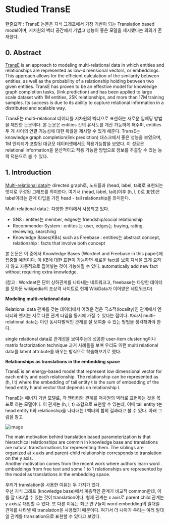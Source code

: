 # Studied TransE 

한줄요약 : TransE 논문은 지식 그래프에서 가장 기반이 되는 Translation based model이며, 저차원의 벡터 공간에서 가볍고 성능이 좋은 모델을 제시했다는 의의가 존재한다. 

## 0. Abstract 


[TransE]() is an approach to modeling multi-relational data in which entities and relationships are represented as low-dimensional vectors, or embeddings. 
This approach allows for the efficient calculation of the similarity between entities, as well as the probability of a relationship holding between two given entities. 
TransE has proven to be an effective model for knowledge graph completion tasks, (link prediction) 
and has been applied to large scale dataset with 1M entities, 25K relationships, and more than 17M training samples. 
Its success is due to its ability to capture relational information in a distributed and scalable way.

TransE는 multi-relational 데이터를 저차원의 벡터으로 표현하는 새로운 임베딩 방법을 제안한 논문이다. 
본 논문은 entities 간의 유사도를 계산 가능하게 해주며, entities 두 개 사이의 연결 가능성에 대한 확률을 제시할 수 있게 해준다. 
TransE는 knowledge graph completion(link prediction) 태스크에서 좋은 성능을 보였으며, 1M 엔티티가 포함된 대규모 데이터셋에서도 적용가능함을 보였다. 
이 성공은 relational information을 분산적이고 적용 가능한 방법으로 정보를 추출할 수 있는 능력 덕분으로 볼 수 있다.

## 1. Introduction 

[Multi-relational data]()는 directed graph로, 노드들과 (head, label, tail)로 표현되는 엣지로 구성된 그래프를 의미한다. 
여기서 (head, label, tail)(이후 (h, l, t)로 표현)은 label이라는 관계 타입을 가진 head - tail relationship을 의미한다. 

Multi relational data는 다양한 분야에서 사용되고 있다. 

- SNS : entites는 member, edges는 friendship/social relationship
- Recommender System : entites 는 user, edges는 buying, rating, reviewing, searching
- Knowledge Bases(KBs) such as Freebase : entities는 abstract concept, relationship : facts that involve both concept

본 논문은 이 중에서 Knowledge Bases (Wordnet and Freebase in this paper)에 집중할 예정이다. 
이 KB에 대한 표현이 가능하면 새로운 fact를 보충 지식을 크게 요하지 않고 자동적으로 집어넣는 것이 가능해질 수 있다. automatically add new fact without requiring extra knowledge. 

(참고 : Wordnet은 단어 상하관계를 나타내는 네트워크고, freebase는 다양한 데이터를 모아둔 wikipedia의 조상격 사이트로 현재 WikiData가 이어받은 네트워크다)


**Modeling multi-relational data** 

Relational data 관계를 갖는 데이터에서 어려운 점은 국소적(locality)인 관계에서 엔티티와 엣지는 서로 다른 관계 타입을 동시에 가질 수 있다는 점이다. 
따라서 multi-relational data는 이런 동시다발적인 관계를 잘 보여줄 수 있는 방법을 생각해봐야 한다. 

single relational data로 관계성을 보여주는데 성공한 user-item clustering이나 matrix factorization technique 과거 사례들을 보며 
우리도 이런 multi relational data를 latent attribute를 배우는 방식으로 학습해보기로 했다.

**Relationships as translations in the embedding space**

TransE is an energy-based model that represent low dimensional vector for each entity and each relationship. 
The relationship can be represented as (h, l t) where the embedding of tail entity t 
is the sum of embedding of the head entity h and vector that depends on relationship l. 

TransE는 에너지 기반 모델로, 각 엔티티와 관계를 저차원의 벡터로 표현하는 것을 목표로 하는 모델이다. 
이 관게는 (h, l, t) 조합으로 표현할 수 있는데, 이때 tail entity t는 head entity h와 relationship을 나타내는 l 벡터의 합의 결과라고 볼 수 있다.
아래 그림을 참고 

![image](https://user-images.githubusercontent.com/68208055/211745833-458a5a28-ab33-4f24-9c00-0448a479897d.png)


The main motivation behind translation based parameterization is that hierarchical relationships are commin in knowledge base and translations are natural transformations for representing them. 
The siblings are organized at x axis and parent-child relationship corresponds to translation on the y axis.  
Another motivation comes from the recent work where authors learn word embeddings from free text and some 1 to 1 relationships are represented by the model as translations in the embedding space. 

우리가 translation을 사용한 이유는 두 가지가 있다.  
우선 지식 그래프 (knowledge base)에서 계층적인 관계가 비교적 common한데, 이를 잘 나타낼 수 있는 것이 translation이다. 형제 관계는 x axis로 parent child 관계는 y axis로 대입할 수 있다. 
또 다른 이유는 최근 연구들이 word embedding의 일대일 관계를 나타낼 때 translation을 사용했기 때문이다. 
여기서 더 나아가 우리는 여러 일대일 관계를 translation으로 표현할 수 있다고 보았다.

